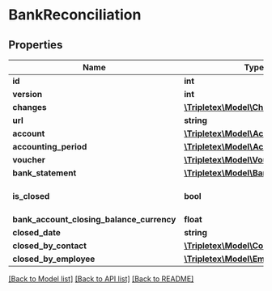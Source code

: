 # BankReconciliation

## Properties
Name | Type | Description | Notes
------------ | ------------- | ------------- | -------------
**id** | **int** |  | [optional] 
**version** | **int** |  | [optional] 
**changes** | [**\Tripletex\Model\Change[]**](Change.md) |  | [optional] 
**url** | **string** |  | [optional] 
**account** | [**\Tripletex\Model\Account**](Account.md) |  | 
**accounting_period** | [**\Tripletex\Model\AccountingPeriod**](AccountingPeriod.md) |  | 
**voucher** | [**\Tripletex\Model\Voucher**](Voucher.md) |  | [optional] 
**bank_statement** | [**\Tripletex\Model\BankStatement**](BankStatement.md) |  | [optional] 
**is_closed** | **bool** |  | [optional] [default to false]
**bank_account_closing_balance_currency** | **float** |  | [optional] 
**closed_date** | **string** |  | [optional] 
**closed_by_contact** | [**\Tripletex\Model\Contact**](Contact.md) |  | [optional] 
**closed_by_employee** | [**\Tripletex\Model\Employee**](Employee.md) |  | [optional] 

[[Back to Model list]](../README.md#documentation-for-models) [[Back to API list]](../README.md#documentation-for-api-endpoints) [[Back to README]](../README.md)



